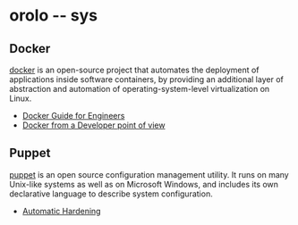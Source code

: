 orolo -- sys
============

## Docker
[docker](https://www.docker.com/)
is an open-source project that automates the deployment of applications inside
software containers, by providing an additional layer of abstraction and
automation of operating-system-level virtualization on Linux.

 - [Docker Guide for Engineers](https://zwischenzugs.wordpress.com/2015/03/14/docker-in-practice-a-guide-for-engineers/)
 - [Docker from a Developer point of view](http://tomassetti.me/getting-started-with-docker-from-a-developer-point-of-view-how-to-build-an-environment-you-can-trust/)

## Puppet
[puppet](https://puppetlabs.com/)
is an open source configuration management utility. It runs on many Unix-like
systems as well as on Microsoft Windows, and includes its own declarative
language to describe system configuration.

 - [Automatic Hardening](https://telekomlabs.github.io/)
